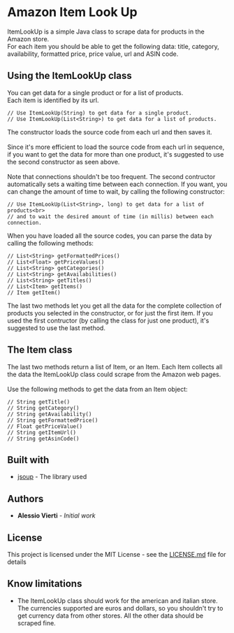 # Amazon Item Look Up

ItemLookUp is a simple Java class to scrape data for products in the Amazon store.<br>
For each item you should be able to get the following data: title, category, availability, formatted price, price value, url 
and ASIN code.

## Using the ItemLookUp class

You can get data for a single product or for a list of products.<br>
Each item is identified by its url.

```
// Use ItemLookUp(String) to get data for a single product.
// Use ItemLookUp(List<String>) to get data for a list of products.
```

The constructor loads the source code from each url and then saves it.<br>
<br>
Since it's more efficient to load the source code from each url in sequence, if you want to get the data for more than one 
product, it's suggested to use the second constructor as seen above.<br>
<br>
Note that connections shouldn't be too frequent. The second contructor automatically sets a waiting time between each 
connection. If you want, you can change the amount of time to wait, by calling the following constructor: 

```
// Use ItemLookUp(List<String>, long) to get data for a list of products<br> 
// and to wait the desired amount of time (in millis) between each connection.
```

When you have loaded all the source codes, you can parse the data by calling the following methods:

```
// List<String> getFormattedPrices()
// List<Float> getPriceValues()
// List<String> getCategories()
// List<String> getAvailabilities()
// List<String> getTitles()
// List<Item> getItems()
// Item getItem()
```

The last two methods let you get all the data for the complete collection of products you selected in the constructor, or for
just the first item. If you used the first contructor (by calling the class for just one product), it's suggested to use the
last method.

## The Item class

The last two methods return a list of Item, or an Item. Each Item collects all the data the ItemLookUp class could scrape from 
the Amazon web pages.<br>
<br>
Use the following methods to get the data from an Item object:

```
// String getTitle()
// String getCategory()
// String getAvailability()
// String getFormattedPrice()
// Float getPriceValue()
// String getItemUrl()
// String getAsinCode()
```

## Built with

* [jsoup](https://jsoup.org) - The library used

## Authors

* **Alessio Vierti** - *Initial work*

## License

This project is licensed under the MIT License - see the [LICENSE.md](LICENSE.md) file for details

## Know limitations

* The ItemLookUp class should work for the american and italian store. The currencies supported are euros and dollars, so you 
shouldn't try to get currency data from other stores. All the other data should be scraped fine.
